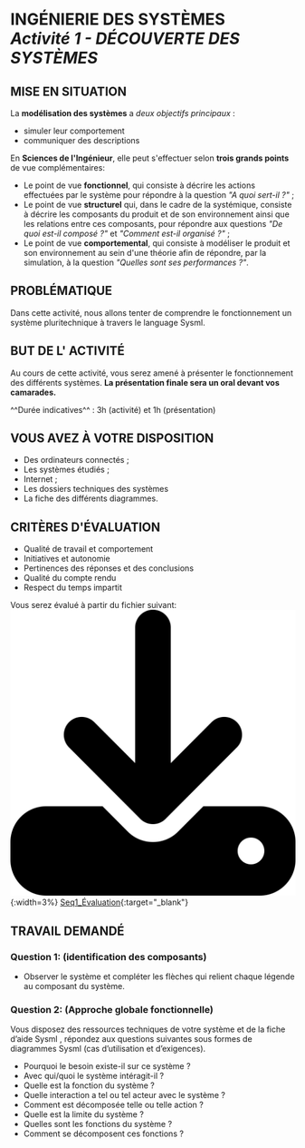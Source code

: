 # INGÉNIERIE DES SYSTÈMES </br> _Activité 1 - DÉCOUVERTE DES SYSTÈMES_

## MISE EN SITUATION

La **modélisation des systèmes** a _deux objectifs principaux_ : 

* simuler leur comportement
* communiquer des descriptions

En **Sciences de l'Ingénieur**, elle peut s'effectuer selon **trois grands points** de vue complémentaires: 

* Le point de vue **fonctionnel**, qui consiste à décrire les actions effectuées par le système pour répondre à la question _"A quoi sert-il ?"_ ;
* Le point de vue **structurel** qui, dans le cadre de la systémique, consiste à décrire les composants du produit et de son environnement ainsi que les relations entre ces composants, pour répondre aux questions _"De quoi est-il composé ?"_ et _"Comment est-il organisé ?"_ ; 
* Le point de vue **comportemental**, qui consiste à modéliser le produit et son environnement au sein d'une théorie afin de répondre, par la simulation, à la question _"Quelles sont ses performances ?"_. 

## PROBLÉMATIQUE

Dans cette activité, nous allons tenter de comprendre le fonctionnement un système pluritechnique à travers le language Sysml.

## BUT DE L' ACTIVITÉ

Au cours de cette activité, vous serez amené à présenter le fonctionnement des différents systèmes. **La présentation finale sera un oral devant vos camarades.** 

^^Durée indicatives^^ : 3h (activité) et 1h (présentation)

## VOUS AVEZ À VOTRE DISPOSITION

* Des ordinateurs connectés ;
* Les systèmes étudiés ;
* Internet ;
* Les dossiers techniques des systèmes
* La fiche des différents diagrammes.

## CRITÈRES D'ÉVALUATION 

* Qualité de travail et comportement
* Initiatives et autonomie
* Pertinences des réponses et des conclusions
* Qualité du compte rendu
* Respect du temps impartit

Vous serez évalué à partir du fichier suivant:  
![Download](../../../../icones/download-solid.svg){:width=3%} [Seq1_Évaluation](./evaluation/Seq01_Evaluation_Oral.xlsx){:target="_blank"}

## TRAVAIL DEMANDÉ

### Question 1: (identification des composants)

* Observer le système et compléter les flèches qui relient chaque légende au composant du système.

### Question 2: (Approche globale fonctionnelle)

Vous disposez des ressources techniques de votre système et de la fiche d’aide Sysml , répondez aux questions suivantes sous formes de diagrammes Sysml (cas d’utilisation et d’exigences).

* Pourquoi le besoin existe-il sur ce système ?
* Avec qui/quoi le système intéragit-il ?
* Quelle est la fonction du système ?
* Quelle interaction a tel ou tel acteur avec le système ?
* Comment est décomposée telle ou telle action ?
* Quelle est la limite du système ?
* Quelles sont les fonctions du système ?
* Comment se décomposent ces fonctions ?

